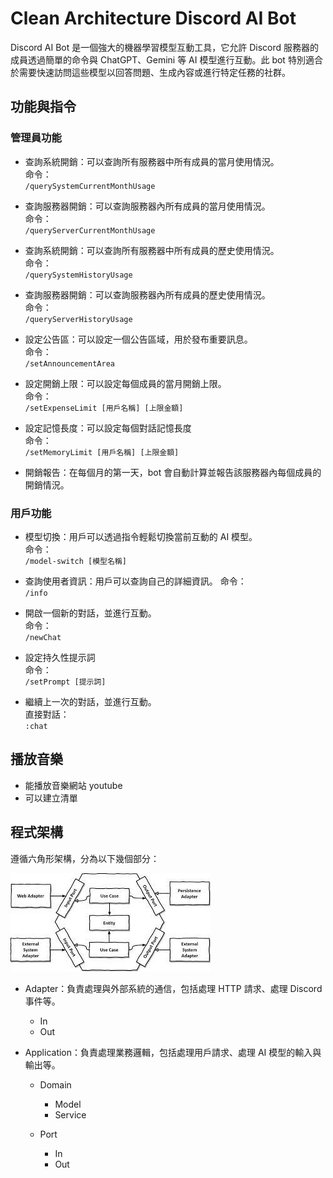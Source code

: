 # Clean Architecture Discord AI Bot

Discord AI Bot 是一個強大的機器學習模型互動工具，它允許 Discord 服務器的成員透過簡單的命令與 ChatGPT、Gemini 等 AI 模型進行互動。此 bot 特別適合於需要快速訪問這些模型以回答問題、生成內容或進行特定任務的社群。

## 功能與指令

### 管理員功能

- 查詢系統開銷：可以查詢所有服務器中所有成員的當月使用情況。 <br>
  命令： <br>
  `/querySystemCurrentMonthUsage`

- 查詢服務器開銷：可以查詢服務器內所有成員的當月使用情況。 <br>
  命令： <br>
  `/queryServerCurrentMonthUsage`

- 查詢系統開銷：可以查詢所有服務器中所有成員的歷史使用情況。 <br>
  命令： <br>
  `/querySystemHistoryUsage`

- 查詢服務器開銷：可以查詢服務器內所有成員的歷史使用情況。 <br>
  命令： <br>
  `/queryServerHistoryUsage`

- 設定公告區：可以設定一個公告區域，用於發布重要訊息。 <br>
  命令： <br>
  `/setAnnouncementArea`

- 設定開銷上限：可以設定每個成員的當月開銷上限。 <br>
  命令： <br>
  `/setExpenseLimit [用戶名稱] [上限金額]`

- 設定記憶長度：可以設定每個對話記憶長度 <br>
  命令： <br>
  `/setMemoryLimit [用戶名稱] [上限金額]`

- 開銷報告：在每個月的第一天，bot 會自動計算並報告該服務器內每個成員的開銷情況。

### 用戶功能

- 模型切換：用戶可以透過指令輕鬆切換當前互動的 AI 模型。 <br>
  命令： <br>
  `/model-switch [模型名稱]`

- 查詢使用者資訊：用戶可以查詢自己的詳細資訊。
  命令： <br>
  `/info`

- 開啟一個新的對話，並進行互動。 <br>
  命令： <br>
  `/newChat`

- 設定持久性提示詞 <br>
  命令： <br>
  `/setPrompt [提示詞]`

- 繼續上一次的對話，並進行互動。 <br>
  直接對話： <br>
  `:chat`

## 播放音樂
- 能播放音樂網站 youtube
- 可以建立清單

## 程式架構

遵循六角形架構，分為以下幾個部分：

![六角形架構圖](docs/hexagonal_architecture_diagram.png)

- Adapter：負責處理與外部系統的通信，包括處理 HTTP 請求、處理 Discord 事件等。

  - In
  - Out

- Application：負責處理業務邏輯，包括處理用戶請求、處理 AI 模型的輸入與輸出等。

  - Domain

    - Model
    - Service

  - Port
    - In
    - Out
